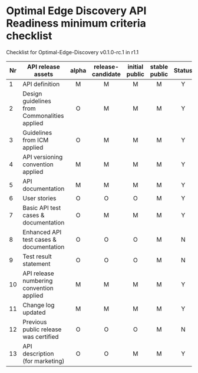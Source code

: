 # Optimal Edge Discovery API Readiness minimum criteria checklist

Checklist for Optimal-Edge-Discovery v0.1.0-rc.1 in r1.1

| Nr | API release assets  | alpha | release-candidate |  initial<br>public | stable<br> public | Status | Reference information |
|----|----------------------------------------------|:-----:|:-----------------:|:-------:|:------:|:----:|----|
|  1 | API definition                               |   M   |         M         |    M    |    M   | Y    | [link](/code/API_definitions/optimal-edge-discovery.yaml) |
|  2 | Design guidelines from Commonalities applied |   O   |         M         |    M    |    M   | Y    | Comm. release r3.2 |
|  3 | Guidelines from ICM applied                  |   O   |         M         |    M    |    M   | Y    | ICM release r3.2 |
|  4 | API versioning convention applied            |   M   |         M         |    M    |    M   | Y    |      |
|  5 | API documentation                            |   M   |         M         |    M    |    M   | Y    | inline in YAML |
|  6 | User stories                                 |   O   |         O         |    O    |    M   | Y    | [link](/documentation/API_documentation/optimal-edge-discovery-User-Story.md) |
|  7 | Basic API test cases & documentation         |   O   |         M         |    M    |    M   | Y    | [link](/code/Test_definitions/optimal-edge-discovery.feature) |
|  8 | Enhanced API test cases & documentation      |   O   |         O         |    O    |    M   | N    |      |
|  9 | Test result statement                        |   O   |         O         |    O    |    M   | N    |      |
| 10 | API release numbering convention applied     |   M   |         M         |    M    |    M   | Y    |      |
| 11 | Change log updated                           |   M   |         M         |    M    |    M   | Y    |   [link](/CHANGELOG.md)    |
| 12 | Previous public release was certified        |   O   |         O         |    O    |    M   | N    |      |
| 13 | API description (for marketing)              |   O   |         O         |    M    |    M   | Y     | [Wiki link](https://lf-camaraproject.atlassian.net/wiki/x/N4AtC) |
